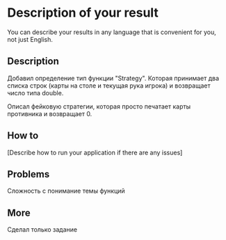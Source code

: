 # Description of your result

You can describe your results in any language that is convenient for you, not just English.

## Description

Добавил определение тип функции "Strategy". Которая принимает два списка строк (карты на столе и текущая рука игрока) и возвращает число типа double. 

Описал фейковую стратегии, которая просто печатает карты противника и возвращает 0.

## How to

[Describe how to run your application if there are any issues]

## Problems

Сложность с понимание темы функций

## More

Сделал только задание
